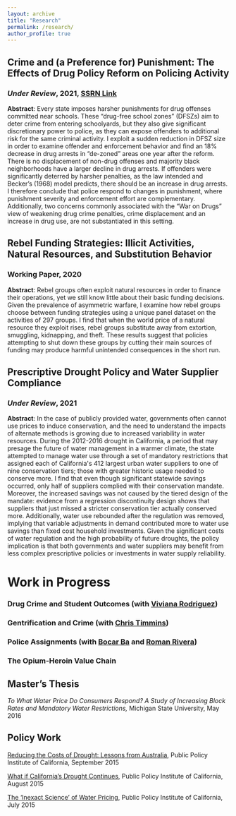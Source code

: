 ```yaml
---
layout: archive
title: "Research"
permalink: /research/
author_profile: true
---
```


## Crime and (a Preference for) Punishment: The Effects of Drug Policy Reform on Policing Activity
### *Under Review*, 2021,  [SSRN Link](https://ssrn.com/abstract=3795758) 

**Abstract**: Every state imposes harsher punishments for drug offenses committed near schools. These “drug-free school zones” (DFSZs) aim to deter crime from entering schoolyards, but they also give significant discretionary power to police, as they can expose offenders to additional risk for the same criminal activity. I exploit a sudden reduction in DFSZ size in order to examine offender and enforcement behavior and find an 18% decrease in drug arrests in “de-zoned” areas one year after the reform. There is no displacement of non-drug offenses and majority black neighborhoods have a larger decline in drug arrests. If offenders were significantly deterred by harsher penalties, as the law intended and Becker’s (1968) model predicts, there should be an increase in drug arrests. I therefore conclude that police respond to changes in punishment, where punishment severity and enforcement effort are complementary. Additionally, two concerns commonly associated with the “War on Drugs” view of weakening drug crime penalties, crime displacement and an increase in drug use, are not substantiated in this setting.

## Rebel Funding Strategies: Illicit Activities, Natural Resources, and Substitution Behavior
### Working Paper, 2020

**Abstract**: Rebel groups often exploit natural resources in order to finance their operations, yet we still know little about their basic funding decisions. Given the prevalence of asymmetric warfare, I examine how rebel groups choose between funding strategies using a unique panel dataset on the activities of 297 groups. I find that when the world price of a natural resource they exploit rises, rebel groups substitute away from extortion, smuggling, kidnapping, and theft. These results suggest that policies attempting to shut down these groups by cutting their main sources of funding may produce harmful unintended consequences in the short run.

## Prescriptive Drought Policy and Water Supplier Compliance
### *Under Review*, 2021

**Abstract**: In the case of publicly provided water, governments often cannot use prices to induce conservation, and the need to understand the impacts of alternate methods is growing due to increased variability in water resources. During the 2012-2016 drought in California, a period that may presage the future of water management in a warmer climate, the state attempted to manage water use through a set of mandatory restrictions that assigned each of California's 412 largest urban water suppliers to one of nine conservation tiers; those with greater historic usage needed to conserve more. I find that even though significant statewide savings occurred, only half of suppliers complied with their conservation mandate. Moreover, the increased savings was not caused by the tiered design of the mandate: evidence from a regression discontinuity design shows that suppliers that just missed a stricter conservation tier actually conserved more. Additionally, water use rebounded after the regulation was removed, implying that variable adjustments in demand contributed more to water use savings than fixed cost household investments. Given the significant costs of water regulation and the high probability of future droughts, the policy implication is that both governments and water suppliers may benefit from less complex prescriptive policies or investments in water supply reliability.

# Work in Progress

### Drug Crime and Student Outcomes (with [Viviana Rodriguez](https://www.vivianarodriguez.com/))

### Gentrification and Crime (with [Chris Timmins](https://sites.duke.edu/christophertimmins/))

### Police Assignments (with [Bocar Ba](https://sites.google.com/view/bocarba/) and [Roman Rivera](https://sites.google.com/view/romangabrielrivera/))

### The Opium-Heroin Value Chain

## Master’s Thesis

*To What Water Price Do Consumers Respond? A Study of Increasing Block Rates and Mandatory Water Restrictions,*  Michigan State University, May 2016

## Policy Work

[Reducing the Costs of Drought: Lessons from Australia](https://www.ppic.org/blog/reducing-the-costs-of-drought-lessons-from-australia/), Public Policy Institute of California, September 2015

[What if California’s Drought Continues](https://www.ppic.org/content/pubs/report/R_815EHR.pdf), Public Policy Institute of California, August 2015

[The ‘Inexact Science’ of Water Pricing](https://www.ppic.org/blog/the-inexact-science-of-water-pricing/), Public Policy Institute of California, July 2015

